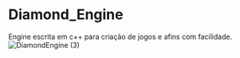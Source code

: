 # Diamond_Engine
Engine escrita em c++ para criação de jogos e afins com facilidade.
![DiamondEngine (3)](https://user-images.githubusercontent.com/69982009/125452690-24f8fa20-04ea-41c7-87cb-7dede349d9cf.png)
